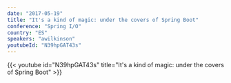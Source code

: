 ```yaml
---
date: "2017-05-19"
title: "It's a kind of magic: under the covers of Spring Boot"
conference: "Spring I/O"
country: "ES"
speakers: "awilkinson"
youtubeId: "N39hpGAT43s"
---
```


{{< youtube id="N39hpGAT43s" title="It's a kind of magic: under the covers of Spring Boot" >}} 
